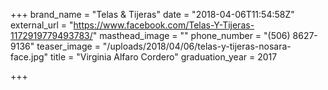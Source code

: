 +++
brand_name = "Telas & Tijeras"
date = "2018-04-06T11:54:58Z"
external_url = "https://www.facebook.com/Telas-Y-Tijeras-1172919779493783/"
masthead_image = ""
phone_number = "(506) 8627-9136"
teaser_image = "/uploads/2018/04/06/telas-y-tijeras-nosara-face.jpg"
title = "Virginia Alfaro Cordero"
graduation_year = 2017

+++
